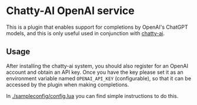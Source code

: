 # Chatty-AI OpenAI service

This is a plugin that enables support for completions by OpenAI's ChatGPT models, and this is only useful used in conjunction with [chatty-ai](https://github.com/justinhj/chatty-ai.nvim).

## Usage

After installing the chatty-ai system, you should also register for an OpenAI account and obtain an API key. Once you have the key please set it as an environment variable named `OPENAI_API_KEY` (configurable), so that it can be accessed by the plugin when making completions.

In [./sampleconfig/config.lua](./sampleconfig/config.lua) you can find simple instructions to do this.

